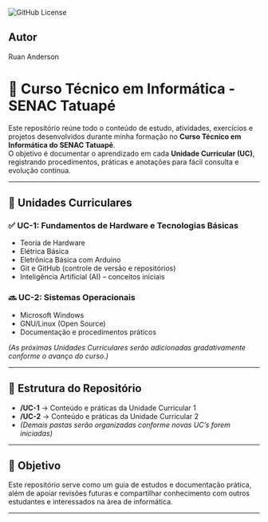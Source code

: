 ![GitHub License](https://img.shields.io/github/license/ruanander/senac-tatuape?style=flat-square)

## Autor
Ruan Anderson 

# 📘 Curso Técnico em Informática - SENAC Tatuapé  

Este repositório reúne todo o conteúdo de estudo, atividades, exercícios e projetos desenvolvidos durante minha formação no **Curso Técnico em Informática do SENAC Tatuapé**.  
O objetivo é documentar o aprendizado em cada **Unidade Curricular (UC)**, registrando procedimentos, práticas e anotações para fácil consulta e evolução contínua.  

---

## 🔹 Unidades Curriculares  

### ✅ UC-1: Fundamentos de Hardware e Tecnologias Básicas  
- Teoria de Hardware  
- Elétrica Básica  
- Eletrônica Básica com Arduino  
- Git e GitHub (controle de versão e repositórios)  
- Inteligência Artificial (AI) – conceitos iniciais  

### 🔜 UC-2: Sistemas Operacionais  
- Microsoft Windows  
- GNU/Linux (Open Source)  
- Documentação e procedimentos práticos  

*(As próximas Unidades Curriculares serão adicionadas gradativamente conforme o avanço do curso.)*  

---

## 📂 Estrutura do Repositório  
- **/UC-1** → Conteúdo e práticas da Unidade Curricular 1  
- **/UC-2** → Conteúdo e práticas da Unidade Curricular 2  
- *(Demais pastas serão organizadas conforme novas UC’s forem iniciadas)*  

---

## 🎯 Objetivo  
Este repositório serve como um guia de estudos e documentação prática, além de apoiar revisões futuras e compartilhar conhecimento com outros estudantes e interessados na área de informática.  

---

